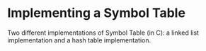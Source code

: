 # Implementing a Symbol Table

Two different implementations of Symbol Table (in C): a linked list implementation and a hash table implementation.
